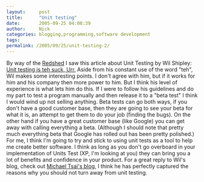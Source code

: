 ```yaml
---
layout:     post
title:      "Unit testing"
date:       2005-09-25 04:08:39
author:     Nick
categories: blogging,programming,software development
tags:  
permalink: /2005/09/25/unit-testing-2/
---
```

By way of the [Redshed](http://rentzsch.com/) I saw this article about Unit Testing by Wil Shipley: [Unit testing is teh suck, Urr.](http://wilshipley.com/blog/2005/09/unit-testing-is-teh-suck-urr.html) Aside from his constant use of the word "teh", Wil makes some interesting points. I don't agree with him, but if it works for him and his company then more power to him. But I think his level of experience is what lets him do this. If I were to follow his guidelines and do my part to test a program manually and then release it to a "beta test" I think I would wind up not selling anything. Beta tests can go both ways, if you don't have a good customer base, then they are going to see your beta for what it is, an attempt to get them to do your job (finding the bugs). On the other hand if you have a great customer base (like Google) you can get away with calling everything a beta. (Although I should note that pretty much everything beta that Google has rolled out has been pretty polished.) For me, I think I'm going to try and stick to using unit tests as a tool to help me create better software. I think as long as you don't go overboard in your implementation of Units Test (XP, I'm looking at you) they can bring you a lot of benefits and confidence in your product. For a great reply to Wil's blog, check out [Michael Tsai's blog](http://mjtsai.com/blog/2005/09/23/unit-testing/), I think he has perfectly captured the reasons why you should not turn away from unit testing.
